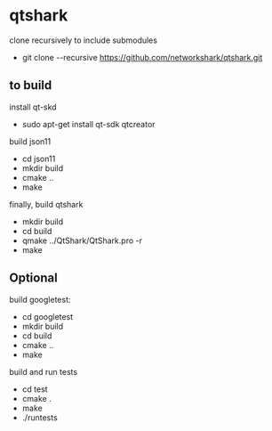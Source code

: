 # qtshark

clone recursively to include submodules
- git clone --recursive https://github.com/networkshark/qtshark.git



to build
--------------------------
install qt-skd 

- sudo apt-get install qt-sdk qtcreator


build json11

- cd json11
- mkdir build
- cmake ..
- make


finally, build qtshark

- mkdir build
- cd build
- qmake ../QtShark/QtShark.pro -r
- make



Optional
-----------------------
build googletest:

- cd googletest
- mkdir build
- cd build
- cmake ..
- make


build and run tests

- cd test
- cmake . 
- make
- ./runtests
